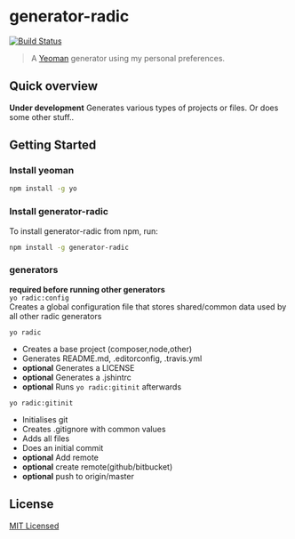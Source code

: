 generator-radic
===============
[![Build Status](https://secure.travis-ci.org/robinradic/generator-radic.png?branch=master)](https://travis-ci.org/robinradic/generator-radic)

> A [Yeoman](http://yeoman.io) generator using my personal preferences.

## Quick overview
**Under development**
Generates various types of projects or files. Or does some other stuff..

## Getting Started

### Install yeoman

```bash
npm install -g yo
```

### Install generator-radic

To install generator-radic from npm, run:

```bash
npm install -g generator-radic
```

### generators
**required before running other generators**  
`yo radic:config`  
Creates a global configuration file that stores shared/common data used by all other radic generators  
  
  
  
`yo radic`
- Creates a base project (composer,node,other)
- Generates README.md, .editorconfig, .travis.yml
- **optional** Generates a LICENSE
- **optional** Generates a .jshintrc
- **optional** Runs `yo radic:gitinit` afterwards

`yo radic:gitinit`
- Initialises git
- Creates .gitignore with common values
- Adds all files
- Does an initial commit
- **optional** Add remote
- **optional** create remote(github/bitbucket)
- **optional** push to origin/master

## License

[MIT Licensed](http://radic.mit-license.org)
